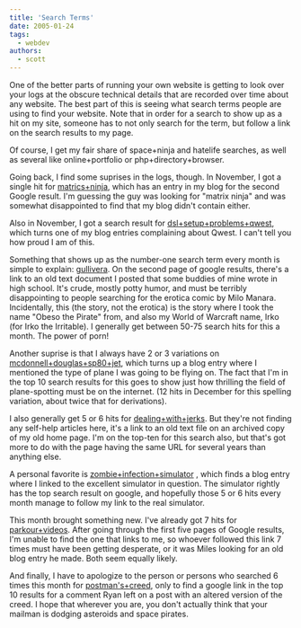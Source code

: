```yaml
---
title: 'Search Terms'
date: 2005-01-24
tags:
  - webdev
authors:
  - scott
---
```


One of the better parts of running your own website is getting to look over your logs at the obscure technical details that are recorded over time about any website. The best part of this is seeing what search terms people are using to find your website. Note that in order for a search to show up as a hit on my site, someone has to not only search for the term, but follow a link on the search results to my page.

Of course, I get my fair share of space+ninja and hatelife searches, as well as several like online+portfolio or php+directory+browser.

Going back, I find some suprises in the logs, though. In November, I got a single hit for [matrics+ninja](http://www.google.com/search?q=matrics%2Bninja), which has an entry in my blog for the second Google result. I'm guessing the guy was looking for "matrix ninja" and was somewhat disappointed to find that my blog didn't contain either.

Also in November, I got a search result for [dsl+setup+problems+qwest](http://www.google.com/search?q=dsl%2Bsetup%2Bproblems%2Bqwest), which turns one of my blog entries complaining about Qwest. I can't tell you how proud I am of this.

Something that shows up as the number-one search term every month is simple to explain: [gullivera](http://www.google.com/search?q=gullivera). On the second page of google results, there's a link to an old text document I posted that some buddies of mine wrote in high school. It's crude, mostly potty humor, and must be terribly disappointing to people searching for the erotica comic by Milo Manara. Incidentally, this (the story, not the erotica) is the story where I took the name "Obeso the Pirate" from, and also my World of Warcraft name, Irko (for Irko the Irritable). I generally get between 50-75 search hits for this a month. The power of porn!

Another suprise is that I always have 2 or 3 variations on [mcdonnell+douglas+sp80+jet](http://www.google.com/search?q=mcdonnell%2Bdouglas%2Bsp80%2Bjet), which turns up a blog entry where I mentioned the type of plane I was going to be flying on. The fact that I'm in the top 10 search results for this goes to show just how thrilling the field of plane-spotting must be on the internet. (12 hits in December for this spelling variation, about twice that for derivations).

I also generally get 5 or 6 hits for [dealing+with+jerks](http://www.google.com/search?q=dealing%2Bwith%2Bjerks). But they're not finding any self-help articles here, it's a link to an old text file on an archived copy of my old home page. I'm on the top-ten for this search also, but that's got more to do with the page having the same URL for several years than anything else.

A personal favorite is [zombie+infection+simulator](http://www.google.com/search?q=zombie%2Binfection%2Bsimulator) , which finds a blog entry where I linked to the excellent simulator in question. The simulator rightly has the top search result on google, and hopefully those 5 or 6 hits every month manage to follow my link to the real simulator.

This month brought something new. I've already got 7 hits for [parkour+videos](http://www.google.com/search?q=parkour%2Bvideos). After going through the first five pages of Google results, I'm unable to find the one that links to me, so whoever followed this link 7 times must have been getting desperate, or it was Miles looking for an old blog entry he made. Both seem equally likely.

And finally, I have to apologize to the person or persons who searched 6 times this month for [postman's+creed](http://www.google.com/search?q=postman%27s%2Bcreed), only to find a google link in the top 10 results for a comment Ryan left on a post with an altered version of the creed. I hope that wherever you are, you don't actually think that your mailman is dodging asteroids and space pirates.
